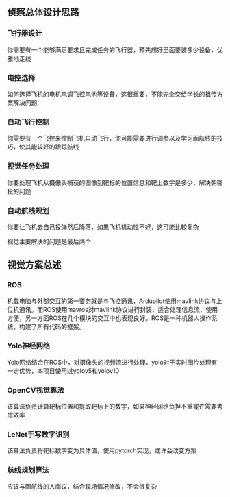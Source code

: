 ## 侦察总体设计思路
### 飞行器设计
你需要有一个能够满足要求且完成任务的飞行器，预先想好里面要装多少设备，优雅地走线
### 电控选择
如何选择飞机的电机电调飞控电池等设备，这很重要，不能完全交给学长的祖传方案解决问题
### 自动飞行控制
你需要有一个飞控来控制飞机自动飞行，你可能需要进行调参以及学习画航线的技巧，使其能较好的跟踪航线
### 视觉任务处理
你要处理飞机从摄像头捕获的图像到靶标的位置信息和靶上数字是多少，解决朝哪投的问题
### 自动航线规划
你要让飞机去自己投弹然后降落，如果飞机机动性不好，这可能比较复杂  

视觉主要解决的问题是最后两个

## 视觉方案总述
### ROS
机载电脑与外部交互的第一要务就是与飞控通讯，Ardupilot使用mavlink协议与上位机通讯。而ROS使用mavros对mavlink协议进行封装，适合处理信息流，使用方便，另一方面ROS在几个模块的交互中也表现良好。ROS是一种机器人操作系统，构建了所有代码的框架。
### Yolo神经网络
Yolo网络结合在ROS中，对摄像头的视频流进行处理，yolo对于实时图片处理有一定优势，本项目使用过yolov5和yolov10
### OpenCV视觉算法
该算法负责计算靶标位置和提取靶标上的数字，如果神经网络负担不重或许需要考虑效率
### LeNet手写数字识别
该算法负责将靶标数字变为具体值，使用pytorch实现，或许会改变方案
### 航线规划算法
应该与画航线的人商议，结合现场情况修改，不会很复杂